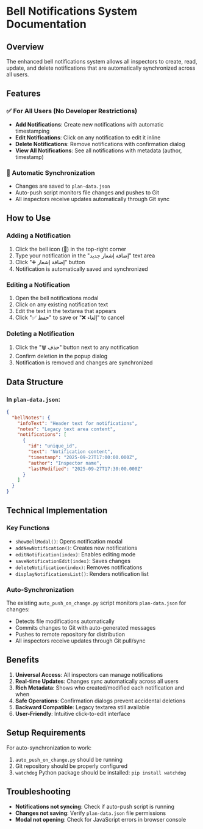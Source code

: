# Bell Notifications System Documentation

## Overview
The enhanced bell notifications system allows all inspectors to create, read, update, and delete notifications that are automatically synchronized across all users.

## Features

### ✅ For All Users (No Developer Restrictions)
- **Add Notifications**: Create new notifications with automatic timestamping
- **Edit Notifications**: Click on any notification to edit it inline
- **Delete Notifications**: Remove notifications with confirmation dialog
- **View All Notifications**: See all notifications with metadata (author, timestamp)

### 🔄 Automatic Synchronization
- Changes are saved to `plan-data.json`
- Auto-push script monitors file changes and pushes to Git
- All inspectors receive updates automatically through Git sync

## How to Use

### Adding a Notification
1. Click the bell icon (🔔) in the top-right corner
2. Type your notification in the "إضافة إشعار جديد" text area
3. Click "➕ إضافة إشعار" button
4. Notification is automatically saved and synchronized

### Editing a Notification
1. Open the bell notifications modal
2. Click on any existing notification text
3. Edit the text in the textarea that appears
4. Click "✅ حفظ" to save or "❌ إلغاء" to cancel

### Deleting a Notification
1. Click the "🗑️ حذف" button next to any notification
2. Confirm deletion in the popup dialog
3. Notification is removed and changes are synchronized

## Data Structure

### In `plan-data.json`:
```json
{
  "bellNotes": {
    "infoText": "Header text for notifications",
    "notes": "Legacy text area content",
    "notifications": [
      {
        "id": "unique_id",
        "text": "Notification content",
        "timestamp": "2025-09-27T17:00:00.000Z",
        "author": "Inspector name",
        "lastModified": "2025-09-27T17:30:00.000Z"
      }
    ]
  }
}
```

## Technical Implementation

### Key Functions
- `showBellModal()`: Opens notification modal
- `addNewNotification()`: Creates new notifications
- `editNotification(index)`: Enables editing mode
- `saveNotificationEdit(index)`: Saves changes
- `deleteNotification(index)`: Removes notifications
- `displayNotificationsList()`: Renders notification list

### Auto-Synchronization
The existing `auto_push_on_change.py` script monitors `plan-data.json` for changes:
- Detects file modifications automatically
- Commits changes to Git with auto-generated messages
- Pushes to remote repository for distribution
- All inspectors receive updates through Git pull/sync

## Benefits

1. **Universal Access**: All inspectors can manage notifications
2. **Real-time Updates**: Changes sync automatically across all users
3. **Rich Metadata**: Shows who created/modified each notification and when
4. **Safe Operations**: Confirmation dialogs prevent accidental deletions
5. **Backward Compatible**: Legacy textarea still available
6. **User-Friendly**: Intuitive click-to-edit interface

## Setup Requirements

For auto-synchronization to work:
1. `auto_push_on_change.py` should be running
2. Git repository should be properly configured
3. `watchdog` Python package should be installed: `pip install watchdog`

## Troubleshooting

- **Notifications not syncing**: Check if auto-push script is running
- **Changes not saving**: Verify `plan-data.json` file permissions
- **Modal not opening**: Check for JavaScript errors in browser console